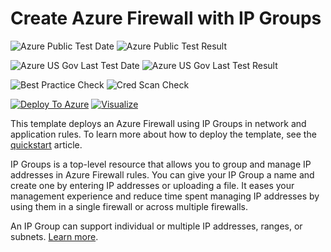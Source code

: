 # Create Azure Firewall with IP Groups

![Azure Public Test Date](https://azurequickstartsservice.blob.core.windows.net/badges/101-azurefirewall-create-with-ipgroups-and-linux-jumpbox/PublicLastTestDate.svg)
![Azure Public Test Result](https://azurequickstartsservice.blob.core.windows.net/badges/101-azurefirewall-create-with-ipgroups-and-linux-jumpbox/PublicDeployment.svg)

![Azure US Gov Last Test Date](https://azurequickstartsservice.blob.core.windows.net/badges/101-azurefirewall-create-with-ipgroups-and-linux-jumpbox/FairfaxLastTestDate.svg)
![Azure US Gov Last Test Result](https://azurequickstartsservice.blob.core.windows.net/badges/101-azurefirewall-create-with-ipgroups-and-linux-jumpbox/FairfaxDeployment.svg)

![Best Practice Check](https://azurequickstartsservice.blob.core.windows.net/badges/101-azurefirewall-create-with-ipgroups-and-linux-jumpbox/BestPracticeResult.svg)
![Cred Scan Check](https://azurequickstartsservice.blob.core.windows.net/badges/101-azurefirewall-create-with-ipgroups-and-linux-jumpbox/CredScanResult.svg)

[![Deploy To Azure](https://raw.githubusercontent.com/fathym-it/azure-quickstart-templates/master/1-CONTRIBUTION-GUIDE/images/deploytoazure.svg?sanitize=true)](https://portal.azure.com/#create/Microsoft.Template/uri/https%3A%2F%2Fraw.githubusercontent.com%2Ffathym-it%2Fazure-quickstart-templates%2Fmaster%2F101-azurefirewall-create-with-ipgroups-and-linux-jumpbox%2Fazuredeploy.json)  [![Visualize](https://raw.githubusercontent.com/fathym-it/azure-quickstart-templates/master/1-CONTRIBUTION-GUIDE/images/visualizebutton.svg?sanitize=true)](http://armviz.io/#/?load=https%3A%2F%2Fraw.githubusercontent.com%2Ffathym-it%2Fazure-quickstart-templates%2Fmaster%2F101-azurefirewall-create-with-ipgroups-and-linux-jumpbox%2Fazuredeploy.json)

This template deploys an Azure Firewall using IP Groups in network and application rules. To learn more about how to deploy the template, see the [quickstart](https://docs.microsoft.com/azure/firewall/quick-create-ipgroup-template) article.

IP Groups is a top-level resource that allows you to group and manage IP addresses in Azure Firewall rules. You can give your IP Group a name and create one by entering IP addresses or uploading a file. It eases your management experience and reduce time spent managing IP addresses by using them in a single firewall or across multiple firewalls.

An IP Group can support individual or multiple IP addresses, ranges, or subnets. [Learn more](https://docs.microsoft.com/azure/firewall/ip-groups).
